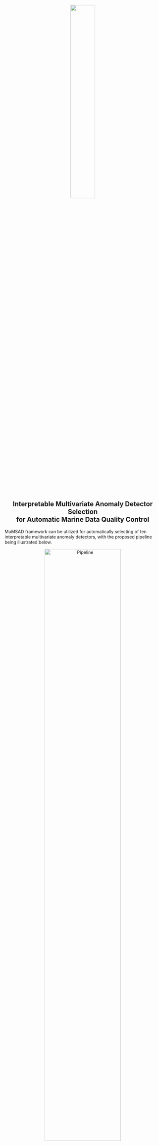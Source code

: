 <p align="center">
<img src="./assets/headline.PNG" style="width: 40%;"/>
</p>

<h1 align="center">
<h2 align="center">Interpretable Multivariate Anomaly Detector Selection </br>for Automatic Marine Data Quality Control</h2>

MuMSAD framework can be utilized for automatically selecting of ten interpretable multivariate anomaly detectors, with the proposed pipeline being illustrated below.

<div align="center">
  <img src="./assets/pipeline.PNG" alt="Pipeline" style="width: 70%;">
</div>


The framework can be used in a wide range of applications, especially in root cause analysis. In our work, we have demonstrated the usefulness and practicability of MuMSAD in two real-world applications, requested by many of industrial and research collaborators.
- Automatic multi-parameter marine data quality control. The figure below demonstrates the overview idea of the application.
- Automatic identification of malfunctioning sensors in Remotely Operated Vehicles, which is requested by one of our industrial collaborator.

<div align="center">
  <img src="./assets/motivation.PNG" alt="Motivation" style="width: 50%;">
</div>

Our work is under review at The IEEE International Conference on Data Engineering (ICDE) 2025 Industry and Applications Track.
MuMSAD is an extension of [MSAD](https://github.com/boniolp/MSAD), which is orignally designed for automatic selection of univariate anomaly detectors. MuMSAD is fully compatible to features supported in the original framework.

## Installation

To install and use MuMSAD from source, you will need the following tools:

- `git`
- `conda` (anaconda or miniconda)
- `docker`

#### Steps for installation

**Step 1:** Clone this repository using `git` and change into its root directory.

```bash
git clone https://github.com/ntnguyen-so/MuMSAD_framework.git
cd MuMSAD_framework/
```

**Step 2:** Create and activate a `conda` environment named `MSAD`.

```bash
conda env create --file environment.yml
conda activate MuMSAD
```

> Note: If you plan to use GPU acceleration, please ensure that you have CUDA installed. You can refer to the [CUDA installation instructions](https://developer.nvidia.com/cuda-downloads) for guidance.

If you do not wish to create the `conda` environment, you can install only the dependencies listed in `requirements.txt` using the following command:

```
pip install -r requirements.txt
```
**4.** Build docker images of interpretable anomaly detectors (source files are under `interpretable_anomaly_detectors`). 
```bash
cd interpretable_anomaly_detectors
./setup.sh
cd ..
```
The credit for base images goes to [TimeEval-algorithms](https://github.com/TimeEval/TimeEval-algorithms).

**5.** Installation complete!

## Data Preparation

Our models have been implemented to work with fixed-size inputs. Thus, before running any models, we first divide every time series in the used dataset into windows. Note that you can add your own time series here and divide them into windows, but make sure to follow the same format.

To produce a windowed dataset, run the following command:

```bash
python3 create_windows_dataset.py --save_dir=data/ --path=data/dataset/data/ --metric_path=data/dataset/metrics/ --window_size=512 --metric=AUC-PR --data_normalization=False
```

- save_dir: Path to save the dataset.
- path: Path of the dataset to divide into windows.
- metric_path: Path to the metrics of the dataset provided (to produce the labels).
- window_size: Window size (if the window size is larger than the time series' length, that time series is skipped).
- metric: Metric to use for producing the labels. The following metrics are supported: AUC-PR, VUS-PR, AUC-ROC, VUS-ROC, HitRate@K, and a customized metric shown Equation 4 in the paper.
- data_normalization: Whether you want to normalize the data or not (True or False). In the work, we tested deep learning model selectors with normalized data. For feature-based selectors, we tested with unnormalized and normalized data.
Note: you can check out the script stored under `reproducibility_guide/data_preparation.sh` for examples of how to prepare data for MuMSAD.

### Extracting features
The feature-based methods require a set of features to be computed first, turning the time series into tabular data. To achieve this, we use the TSFresh and catch22 module, which computes a predefined set of features.

To compute the set of features for a segmented dataset, run the following command:

```bash
python3 generate_features.py --feature=catch22 --path=data/dataset_512/ 
```

- feature: feature extractors to be used (catch22, TSFresh, TS_minimal - only 9 feautres are extracted without emphasis on multivariate time series)
- path: Path to the dataset for computing the features (the dataset should be segmented first into windows; see the command above). The resulting dataset is saved in the same directory (**MANDATORY**).
Note: you can check out the script stored under `reproducibility_guide/genererate_features.sh` for examples of how to prepare features for feature-based model selectors of MuMSAD.

## Supported Model Selectors

### Deep Learning 

To train a model, run the following command:

```bash
python3 train_deep_model.py --path=data/dataset_512/ --split=0.7 --file=experiments/supervised_splits/split_dataset_512.csv --model=resnet --params=models/configuration/resnet_default.json --batch=256 --epochs=10 --eval-true
```

- path: Path to the dataset to use.
- split: Split percentage for training and validation sets.
- seed: Seed for train/val split (optional).
- file: Path to a file that contains a specific split (to reproduce our results).
- model: Model to use (type of architecture).
- params: A JSON file with the model's parameters.
- batch: Batch size.
- epochs: Number of training epochs.
- eval-true: Whether to evaluate the model on test data after training.

> This script will save the following:
>
> - training specific information into _/MuMSAD_framework/results/done_training/resnet_default_512_11092023_162841.csv_ file.
> - TensorBoard data will be saved into _/MuMSAD_framework/results/runs/resnet_default_512_11092023_162726/_.
> - The trained weights will be saved in _/MuMSAD_framework/results/weights/resnet_default_512/_.
> - In case the 'eval-true' is selected, the results of the trained model on the test set will be saved in _/MuMSAD_framework/results/raw_predictions/resnet_512_preds.csv_.

To evaluate a model on a folder of CSV files, run the following command:

```bash
python3 eval_deep_model.py --data=data/dataset_512/MGAB/ --model=convnet --model_path=results/weights/supervised/convnet_default_512/model_30011024_173428 --params=models/configuration/convnet_default.json --path_save=results/raw_predictions/
```

- data: Path to the time series data to predict.
- model: Model to use.
- model_path: Path to the trained model.
- params: A JSON file with the model's parameters.
- path_save: Path to save the results.

> The results of the above inference example are saved in _/MuMSAD_framework/results/raw_predictions/convnet_512_preds.csv_.

To reproduce our specific results, run the following command:

```bash
python3 eval_deep_model.py --data=data/dataset_512/ --model=convnet --model_path=results/weights/supervised/convnet_default_512/model_30011024_173428 --params=models/configuration/convnet_default.json --path_save=results/raw_predictions/ --file=experiments/supervised_splits/split_dataset_512.csv
```

- file: Path to a file that contains a specific split (to reproduce our results).

### Feature-Based

List of available classifiers:

- **knn**
- **svc_linear**
- **decision_tree**
- **random_forest**
- **mlp**
- **ada_boost**
- **bayes**
- **qda**

To train any of these classifiers, run the following command:

```bash
python3 train_feature_based.py --path=data/dataset_512/TSFRESH_dataset_512.csv --classifier=knn --split_per=0.7 --file=experiments/unsupervised_splits/unsupervised_testsize_1_split_0.csv --eval-true --path_save=results/weights/
```

- path: Path to the dataset to use.
- classifier: Classifier to run.
- split_per: Split percentage for training and validation sets.
- seed: Seed for splitting training and validation sets (use a small number for reproducibility).
- file: Path to a file that contains a specific split (if needed).
- eval-true: Whether to evaluate the model on test data after training.
- path_save: Path to save the trained classifier.

To evaluate a classifier, run the following command:

```bash
python3 eval_feature_based.py --data=data/dataset_512/TSFRESH_dataset_512.csv --model=knn --model_path=results/weights/knn_512/ --path_save=results/raw_predictions/
```

- data: Path to the time series data to predict.
- classifier: Classifier to run from the list above.
- classifier_path: Path to the trained classifier model.
- path_save: Path to save the results.

> Note: To reproduce our results run the training script with the 'eval-true' option and the 'file' argument set to the specific splits we used (found in the _/MuMSAD_framework/experiments/\*\_splits_ directories).

###  Oracle

The Oracle is a hypothetical model that simulates the accuracy of a model on a given benchmark and evaluates its anomaly detection ability. You can simulate Oracle with different accuracy values, ranging from 1 (always selecting the best detector for a time series) to zero (always selecting a wrong detector). Additionally, you can simulate Oracle with different modes of randomness, namely:

1. **true**: When wrong, randomly select another detector.
2. **lucky**: When wrong, always select the second best detector (upper bound).
3. **unlucky**: When wrong, always select the worst detector (lower bound).
4. **best-k**: When wrong, always select the k-th best detector (e.g., best-2 is lucky).

To compute Oracle, run the following command:

```bash
python3 run_oracle.py --path=data/<your dataset>/metrics/ --acc=1 --randomness=true
```

- path: Path to metrics (the results will be saved here).
- Note: Replace <your dataset> with the name of the folder containing your dataset. For example, if your dataset is stored in the dataset folder, the command would look like this:
> python3 run_oracle.py --path=data/dataset/metrics/ --acc=1 --randomness=true
Hereafter, we will use dataset as an example name for the dataset in use.
- acc: The accuracy that you want to simulate (a float between 0 and 1).
- randomness: The randomness mode that you want to simulate (see possible modes above).

> The results are saved in _/MuMSAD_framework/data/dataset/metrics/TRUE_ORACLE-100/_ (the name of the last folder and dataset name should change depending on the parameters).

### Averaging Ensemble

The Averaging Ensemble, or Avg Ens (in orange in the results figure at the end), is used to ensemble the anomaly scores produced by all the detectors, by computing their average. Depending on the metric you specified in `utils/config.py`, the accuracy/interpretablity is calculated accordingly.

To compute Avg Ens, run the following command:

```bash
python3 run_avg_ens.py --n_jobs=16
```

- n_jobs: The number of threads to use for parallel computation (specify an appropriate value).





